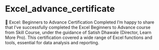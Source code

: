 # Excel_advance_certificate
📜 Excel: Beginners to Advance Certification Completed  I’m happy to share that I’ve successfully completed the Excel Beginners to Advance course from Skill Course, under the guidance of Satish Dhawale (Director, Learn More Pro). This certification covered a wide range of Excel functions and tools, essential for data analysis and reporting.  
